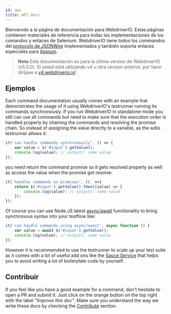 ```yaml
---
id: api
title: API Docs
---
```

Bienvenido a la página de documentación para WebdriverIO. Estas páginas contienen materiales de referencia para todas las implementaciones de los comandos y enlaces de Selenium. WebdriverIO tiene todos los commandos del [protocolo de JSONWire](https://github.com/SeleniumHQ/selenium/wiki/JsonWireProtocol) implementados y también soporta enlaces especiales para [Appium](http://appium.io).

> **Nota** Esta documentación es para la última version de WebdriverIO (v5.0.0). Si usted está utilizando v4 u otra version anterior, por favor diríjase a [v4.webdriverio.io](http://v4.webdriverio.io)!

## Ejemplos

Each command documentation usually comes with an example that demonstrates the usage of it using WebdriverIO's testrunner running its commands synchronously. If you run WebdriverIO in standalone mode you still can use all commands but need to make sure that the execution order is handled properly by chaining the commands and resolving the promise chain. So instead of assigning the value directly to a variable, as the wdio testrunner allows it:

```js
it('can handle commands synchronously', () => {
    var value = $('#input').getValue();
    console.log(value); // outputs: some value
});
```

you need return the command promise so it gets resolved properly as well as access the value when the promise got resolve:

```js
it('handles commands as promises', ()  =>{
    return $('#input').getValue().then((value) => {
        console.log(value); // outputs: some value
    });
});
```

Of course you can use Node.JS latest [async/await](https://github.com/yortus/asyncawait) functionality to bring synchronous syntax into your testflow like:

```js
it('can handle commands using async/await', async function () {
    var value = await $('#input').getValue();
    console.log(value); // outputs: some value
});
```

However it is recommended to use the testrunner to scale up your test suite as it comes with a lot of useful add ons like the [Sauce Service](_sauce-service.md) that helps you to avoid writing a lot of boilerplate code by yourself.

## Contribuir

If you feel like you have a good example for a command, don't hesitate to open a PR and submit it. Just click on the orange button on the top right with the label *"Improve this doc"*. Make sure you understand the way we write these docs by checking the [Contribute](https://github.com/webdriverio/webdriverio/blob/master/CONTRIBUTING.md) section.